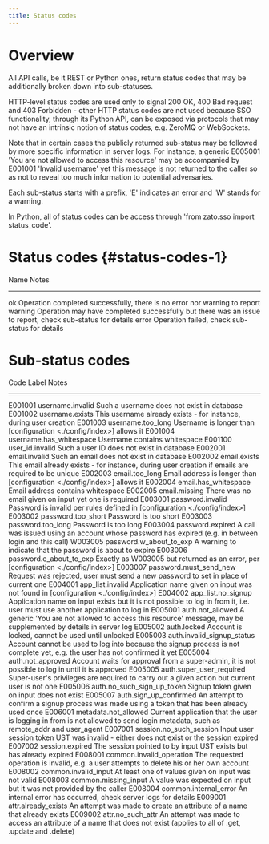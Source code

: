 ```yaml
---
title: Status codes
---
```


Overview
========

All API calls, be it REST or Python ones, return status codes that may be additionally broken down into sub-statuses.

HTTP-level status codes are used only to signal 200 OK, 400 Bad request and 403 Forbidden - other HTTP status codes
are not used because SSO functionality, through its Python API, can be exposed via protocols that may not have
an intrinsic notion of status codes, e.g. ZeroMQ or WebSockets.

Note that in certain cases the publicly returned sub-status may be followed by more specific information in server logs.
For instance, a generic E005001 \'You are not allowed to access this resource\' may be accompanied by
E001001 \'Invalid username\' yet this message is not returned to the caller so as not to reveal too much information to
potential adversaries.

Each sub-status starts with a prefix, \'E\' indicates an error and \'W\' stands for a warning.

In Python, all of status codes can be access through \'from zato.sso import status_code\'.

Status codes {#status-codes-1}
============

  Name      Notes
  --------- ----------------------------------------------------------------------------------------------------------
  ok        Operation completed successfully, there is no error nor warning to report
  warning   Operation may have completed successfully but there was an issue to report, check sub-status for details
  error     Operation failed, check sub-status for details

Sub-status codes
================

  Code      Label                        Notes
  --------- ---------------------------- -------------------------------------------------------------------------------------------------
  E001001   username.invalid             Such a username does not exist in database
  E001002   username.exists              This username already exists - for instance, during user creation
  E001003   username.too_long            Username is longer than [configuration \<./config/index\>] allows it
  E001004   username.has_whitespace      Username contains whitespace
  E001100   user_id.invalid              Such a user ID does not exist in database
  E002001   email.invalid                Such an email does not exist in database
  E002002   email.exists                 This email already exists - for instance,
                                         during user creation if emails are required to be unique
  E002003   email.too_long               Email address is longer than [configuration \<./config/index\>] allows it
  E002004   email.has_whitespace         Email address contains whitespace
  E002005   email.missing                There was no email given on input yet one is required
  E003001   password.invalid             Password is invalid per rules defined in [configuration \<./config/index\>]
  E003002   password.too_short           Password is too short
  E003003   password.too_long            Password is too long
  E003004   password.expired             A call was issued using an account whose password has expired
                                         (e.g. in between login and this call)
  W003005   password.w_about_to_exp      A warning to indicate that the password is about to expire
  E003006   password.e_about_to_exp      Exactly as W003005 but returned as an error, per [configuration \<./config/index\>]
  E003007   password.must_send_new       Request was rejected, user must send a new password to set in place of current one
  E004001   app_list.invalid             Application name given on input was not found in [configuration \<./config/index\>]
  E004002   app_list.no_signup           Application name on input exists but it is not possible to log in from it,
                                         i.e. user must use another application to log in
  E005001   auth.not_allowed             A generic \'You are not allowed to access this resource\' message, may be supplemented by
                                         details in server log
  E005002   auth.locked                  Account is locked, cannot be used until unlocked
  E005003   auth.invalid_signup_status   Account cannot be used to log into because the signup process is not complete yet,
                                         e.g. the user has not confirmed it yet
  E005004   auth.not_approved            Account waits for approval from a super-admin, it is not possible to log in until
                                         it is approved
  E005005   auth.super_user_required     Super-user\'s privileges are required to carry out a given action but current user is not one
  E005006   auth.no_such_sign_up_token   Signup token given on input does not exist
  E005007   auth.sign_up_confirmed       An attempt to confirm a signup process was made using a token that has been already used once
  E006001   metadata.not_allowed         Current application that the user is logging in from is not allowed to send login metadata,
                                         such as remote_addr and user_agent
  E007001   session.no_such_session      Input user session token UST was invalid - either does not exist or the session expired
  E007002   session.expired              The session pointed to by input UST exists but has already expired
  E008001   common.invalid_operation     The requested operation is invalid, e.g. a user attempts to delete his or her own account
  E008002   common.invalid_input         At least one of values given on input was not valid
  E008003   common.missing_input         A value was expected on input but it was not provided by the caller
  E008004   common.internal_error        An internal error has occurred, check server logs for details
  E009001   attr.already_exists          An attempt was made to create an attribute of a name that already exists
  E009002   attr.no_such_attr            An attempt was made to access an attribute of a name that does not exist
                                         (applies to all of .get, .update and .delete)
